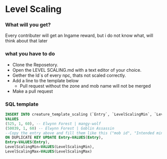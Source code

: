 # Level Scaling

### What will you get?
Every contributer will get an Ingame reward, but i do not know what, will think about that later

### what you have to do
* Clone the Reposetory.
* Open the LEVEL SCALING.md with a text editor of your choice.
* Gether the Id´s of every npc, thats not scaled correctly.
* Add a line to the template below
  * Pull request without the zone and mob name will not be merged
* Make a pull request


### SQL template
```SQL
INSERT INTO creature_template_scaling (`Entry`, `LevelScalingMin`, `LevelScalingMax`)
VALUES
(525, 1, 60), -- Elwynn Forest | mangy-wolf
(50039, 1, 60) -- Elwynn Forest | Goblin Assassin
--Copy the entry above and fill them like this ("mob id", "Intended minimal level", Intended maximal level") And make a comment which zone and which mob
ON DUPLICATE KEY UPDATE Entry=VALUES(Entry),
Entry=VALUES(Entry),
LevelScalingMin=VALUES(LevelScalingMin),
LevelScalingMax=VALUES(LevelScalingMax)
```
